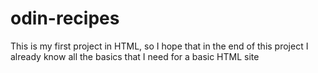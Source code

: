 # odin-recipes

This is my first project in HTML, so I hope that in the end of this project I already know all the basics that I need for a basic HTML site